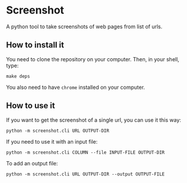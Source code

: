 # Screenshot

A python tool to take screenshots of web pages from list of urls.

## How to install it

You need to clone the repository on your computer. Then, in your shell, type:

 ```make deps```

You also need to have `chrome` installed on your computer.

## How to use it

If you want to get the screenshot of a single url, you can use it this way:

```python -m screenshot.cli URL OUTPUT-DIR```

If you need to use it with an input file:

```python -m screenshot.cli COLUMN --file INPUT-FILE OUTPUT-DIR```

To add an output file:

```python -m screenshot.cli URL OUTPUT-DIR --output OUTPUT-FILE```
